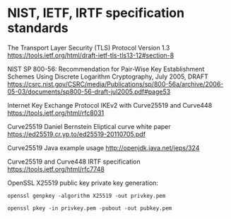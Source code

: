 # NIST, IETF, IRTF specification standards

The Transport Layer Security (TLS) Protocol Version 1.3
https://tools.ietf.org/html/draft-ietf-tls-tls13-12#section-8

NIST SP 800-56: Recommendation for Pair-Wise Key Establishment Schemes Using Discrete Logarithm Cryptography, July 2005, DRAFT
https://csrc.nist.gov/CSRC/media/Publications/sp/800-56a/archive/2006-05-03/documents/sp800-56-draft-jul2005.pdf#page53

Internet Key Exchange Protocol IKEv2 with Curve25519 and Curve448
https://tools.ietf.org/html/rfc8031

Curve25519 Daniel Bernstein Eliptical curve white paper
https://ed25519.cr.yp.to/ed25519-20110705.pdf

Curve25519 Java example usage
http://openjdk.java.net/jeps/324

Curve25519 and Curve448 IRTF specification
https://tools.ietf.org/html/rfc7748

OpenSSL X25519 public key private key generation:

    openssl genpkey -algorithm X25519 -out privkey.pem
  
    openssl pkey -in privkey.pem -pubout -out pubkey.pem




